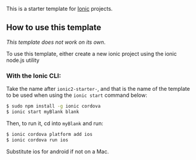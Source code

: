This is a starter template for [Ionic](http://ionicframework.com/docs/) projects.

## How to use this template

*This template does not work on its own*.  

To use this template, either create a new ionic project using the ionic node.js utility 

### With the Ionic CLI:

Take the name after `ionic2-starter-`, and that is the name of the template to be used when using the `ionic start` command below:

```bash
$ sudo npm install -g ionic cordova
$ ionic start myBlank blank
```

Then, to run it, cd into `myBlank` and run:

```bash
$ ionic cordova platform add ios
$ ionic cordova run ios
```

Substitute ios for android if not on a Mac.


